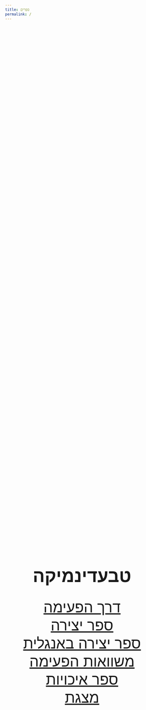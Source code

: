 ```yaml
---
title: ספרים
permalink: /
---
```


<div class="books-list">

<h1 style="font-size: 6vw;">טבעדינמיקה</h1>

[דרך הפעימה](/derech-hapeima)
<br/>

[ספר יצירה](/sefer-yetzira)
<br/>

[ספר יצירה באנגלית](/composition-book)
<br/>

[משוואות הפעימה](/mishvaot-hapeima)
<br/>

[ספר איכויות](/rosetta-stone)
<br/>

[מצגת](/slideshow)

</div>

<style lang="scss">
.books-list {
  height: calc(100vh - 2em);
  display: flex;
  flex-direction: column;
  justify-content: center;
  align-items: center;
  font-size: xxx-large;
  text-align: center;

  & > p {
    margin: 0;
  }
}
</style>
